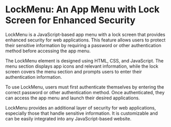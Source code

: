 #  LockMenu: An App Menu with Lock Screen for Enhanced Security

LockMenu is a JavaScript-based app menu with a lock screen that provides enhanced security for web applications. This feature allows users to protect their sensitive information by requiring a password or other authentication method before accessing the app menu.

The LockMenu element is designed using HTML, CSS, and JavaScript. The menu section displays app icons and relevant information, while the lock screen covers the menu section and prompts users to enter their authentication information.

To use LockMenu, users must first authenticate themselves by entering the correct password or other authentication method. Once authenticated, they can access the app menu and launch their desired applications.

LockMenu provides an additional layer of security for web applications, especially those that handle sensitive information. It is customizable and can be easily integrated into any JavaScript-based website.

